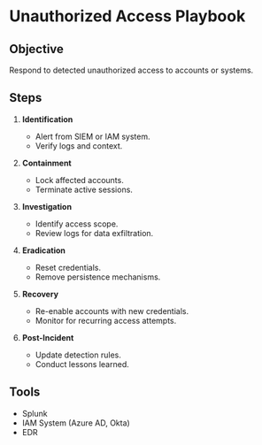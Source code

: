 # Unauthorized Access Playbook

## Objective
Respond to detected unauthorized access to accounts or systems.

## Steps

1. **Identification**
   - Alert from SIEM or IAM system.
   - Verify logs and context.

2. **Containment**
   - Lock affected accounts.
   - Terminate active sessions.

3. **Investigation**
   - Identify access scope.
   - Review logs for data exfiltration.

4. **Eradication**
   - Reset credentials.
   - Remove persistence mechanisms.

5. **Recovery**
   - Re-enable accounts with new credentials.
   - Monitor for recurring access attempts.

6. **Post-Incident**
   - Update detection rules.
   - Conduct lessons learned.

## Tools
- Splunk
- IAM System (Azure AD, Okta)
- EDR
